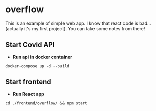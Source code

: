 # overflow

This is an example of simple web app. I know that react code is bad...(actually it's my first project).
You can take some notes from there!

## Start Covid API
* **Run api in docker container**
```
docker-compose up -d --build
```

## Start frontend
* **Run React app**
```
cd ./frontend/overflow/ && npm start
```